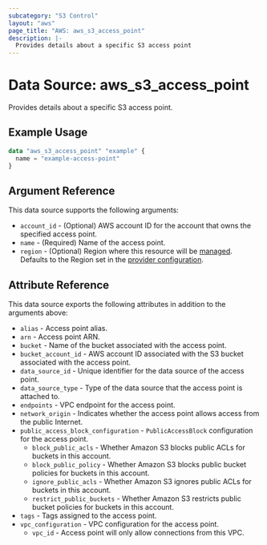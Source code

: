 ```yaml
---
subcategory: "S3 Control"
layout: "aws"
page_title: "AWS: aws_s3_access_point"
description: |-
  Provides details about a specific S3 access point
---
```


# Data Source: aws_s3_access_point

Provides details about a specific S3 access point.

## Example Usage

```terraform
data "aws_s3_access_point" "example" {
  name = "example-access-point"
}
```

## Argument Reference

This data source supports the following arguments:

* `account_id` - (Optional) AWS account ID for the account that owns the specified access point.
* `name` - (Required) Name of the access point.
* `region` - (Optional) Region where this resource will be [managed](https://docs.aws.amazon.com/general/latest/gr/rande.html#regional-endpoints). Defaults to the Region set in the [provider configuration](https://registry.terraform.io/providers/hashicorp/aws/latest/docs#aws-configuration-reference).

## Attribute Reference

This data source exports the following attributes in addition to the arguments above:

* `alias` - Access point alias.
* `arn` - Access point ARN.
* `bucket` - Name of the bucket associated with the access point.
* `bucket_account_id` - AWS account ID associated with the S3 bucket associated with the access point.
* `data_source_id` - Unique identifier for the data source of the access point.
* `data_source_type` - Type of the data source that the access point is attached to.
* `endpoints` - VPC endpoint for the access point.
* `network_origin` - Indicates whether the access point allows access from the public Internet.
* `public_access_block_configuration` - `PublicAccessBlock` configuration for the access point.
    * `block_public_acls` - Whether Amazon S3 blocks public ACLs for buckets in this account.
    * `block_public_policy` - Whether Amazon S3 blocks public bucket policies for buckets in this account.
    * `ignore_public_acls` - Whether Amazon S3 ignores public ACLs for buckets in this account.
    * `restrict_public_buckets` - Whether Amazon S3 restricts public bucket policies for buckets in this account.
* `tags` - Tags assigned to the access point.
* `vpc_configuration` - VPC configuration for the access point.
    * `vpc_id` - Access point will only allow connections from this VPC.
